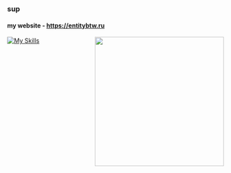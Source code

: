 ### sup
#### my website - https://entitybtw.ru

[![My Skills](https://skillicons.dev/icons?i=py,html,css,linux,ps,ae,lua)](https://entitybtw.ru)
    <a href="https://limppumpo.entitybtw.ru">
        <img src="https://i.imgur.com/90S5TXZ.png" width="300" align="right" />
    </a>
